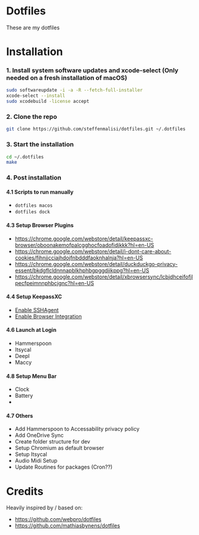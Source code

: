 # Dotfiles

These are my dotfiles

# Installation

### 1. Install system software updates and xcode-select (Only needed on a fresh installation of macOS)
```bash
sudo softwareupdate -i -a -R --fetch-full-installer
xcode-select --install
sudo xcodebuild -license accept
```

### 2. Clone the repo
```bash
git clone https://github.com/steffenmalisi/dotfiles.git ~/.dotfiles
```

### 3. Start the installation
```bash
cd ~/.dotfiles
make
```
### 4. Post installation

#### 4.1 Scripts to run manually
- `dotfiles macos`
- `dotfiles dock`

#### 4.3 Setup Browser Plugins
- https://chrome.google.com/webstore/detail/keepassxc-browser/oboonakemofpalcgghocfoadofidjkkk?hl=en-US
- https://chrome.google.com/webstore/detail/i-dont-care-about-cookies/fihnjjcciajhdojfnbdddfaoknhalnja?hl=en-US
- https://chrome.google.com/webstore/detail/duckduckgo-privacy-essent/bkdgflcldnnnapblkhphbgpggdiikppg?hl=en-US
- https://chrome.google.com/webstore/detail/xbrowsersync/lcbjdhceifofjlpecfpeimnnphbcjgnc?hl=en-US

#### 4.4 Setup KeepassXC
- [Enable SSHAgent](https://keepassxc.org/docs/#faq-ssh-agent-how)
- [Enable Browser Integration](https://keepassxc.org/docs/KeePassXC_GettingStarted.html#_setup_browser_integration)


#### 4.6 Launch at Login
- Hammerspoon
- Itsycal
- Deepl
- Maccy

#### 4.8 Setup Menu Bar
- Clock
- Battery
- 
#### 4.7 Others
- Add Hammerspoon to Accessability privacy policy
- Add OneDrive Sync
- Create folder structure for dev
- Setup Chromium as default browser
- Setup Itsycal
- Audio Midi Setup
- Update Routines for packages (Cron??)


# Credits

Heavily inspired by / based on:

* https://github.com/webpro/dotfiles
* https://github.com/mathiasbynens/dotfiles